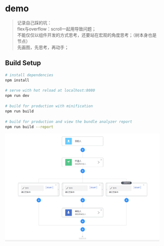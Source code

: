 # demo

> 记录自己踩的坑：<br>
flex与overflow：scroll一起用导致问题；<br>
不能仅仅以组件开发的方式思考，还要站在宏观的角度思考；（树本身也是节点）<br>
先画图，先思考，再动手；<br>

## Build Setup

``` bash
# install dependencies
npm install

# serve with hot reload at localhost:8080
npm run dev

# build for production with minification
npm run build

# build for production and view the bundle analyzer report
npm run build --report
```
![Image text](./8.png)
